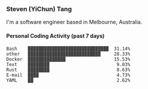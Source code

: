 ### Steven (YiChun) Tang

I'm a software engineer based in Melbourne, Australia.

#### Personal Coding Activity (past 7 days)
```
Bash    ▓▓▓▓▓▓▓▓▓▓▓▓▓▓▓▓▓▓▓▓▓▓▓▓▓▓▓▓▓▓  31.14%
other   ▓▓▓▓▓▓▓▓▓▓▓▓▓▓▓▓▓▓▓▓▓▓▓▓▓▓▓     28.33%
Docker  ▓▓▓▓▓▓▓▓▓▓▓▓▓▓                  15.53%
Text    ▓▓▓▓▓▓▓▓                         9.03%
Rust    ▓▓▓▓▓▓▓▓                         8.63%
E-mail  ▓▓▓▓                             4.73%
YAML    ▓▓                               2.62%
```
